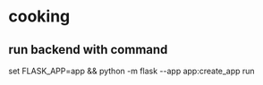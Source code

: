 # cooking

## run backend with command
set FLASK_APP=app && python -m flask --app app:create_app run

